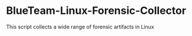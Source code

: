 # BlueTeam-Linux-Forensic-Collector
This script collects a wide range of forensic artifacts in Linux

